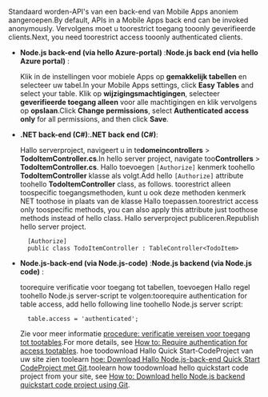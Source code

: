 
<span data-ttu-id="41f71-101">Standaard worden-API's van een back-end van Mobile Apps anoniem aangeroepen.</span><span class="sxs-lookup"><span data-stu-id="41f71-101">By default, APIs in a Mobile Apps back end can be invoked anonymously.</span></span> <span data-ttu-id="41f71-102">Vervolgens moet u toorestrict toegang tooonly geverifieerde clients.</span><span class="sxs-lookup"><span data-stu-id="41f71-102">Next, you need toorestrict access tooonly authenticated clients.</span></span>  

* <span data-ttu-id="41f71-103">**Node.js back-end (via hello Azure-portal)** :</span><span class="sxs-lookup"><span data-stu-id="41f71-103">**Node.js back end (via hello Azure portal)** :</span></span>  

    <span data-ttu-id="41f71-104">Klik in de instellingen voor mobiele Apps op **gemakkelijk tabellen** en selecteer uw tabel.</span><span class="sxs-lookup"><span data-stu-id="41f71-104">In your Mobile Apps settings, click **Easy Tables** and select your table.</span></span> <span data-ttu-id="41f71-105">Klik op **wijzigingsmachtigingen**, selecteer **geverifieerde toegang alleen** voor alle machtigingen en klik vervolgens op **opslaan**.</span><span class="sxs-lookup"><span data-stu-id="41f71-105">Click **Change permissions**, select **Authenticated access only** for all permissions, and then click **Save**.</span></span>
* <span data-ttu-id="41f71-106">**.NET back-end (C#)**:</span><span class="sxs-lookup"><span data-stu-id="41f71-106">**.NET back end (C#)**:</span></span>  

    <span data-ttu-id="41f71-107">Hallo serverproject, navigeert u in te**domeincontrollers** > **TodoItemController.cs**.</span><span class="sxs-lookup"><span data-stu-id="41f71-107">In hello server project, navigate too**Controllers** > **TodoItemController.cs**.</span></span> <span data-ttu-id="41f71-108">Hallo toevoegen `[Authorize]` kenmerk toohello **TodoItemController** klasse als volgt.</span><span class="sxs-lookup"><span data-stu-id="41f71-108">Add hello `[Authorize]` attribute toohello **TodoItemController** class, as follows.</span></span> <span data-ttu-id="41f71-109">toorestrict alleen toospecific toegangsmethoden, kunt u ook deze methoden kenmerk NET toothose in plaats van de klasse Hallo toepassen.</span><span class="sxs-lookup"><span data-stu-id="41f71-109">toorestrict access only toospecific methods, you can also apply this attribute just toothose methods instead of hello class.</span></span> <span data-ttu-id="41f71-110">Hallo serverproject publiceren.</span><span class="sxs-lookup"><span data-stu-id="41f71-110">Republish hello server project.</span></span>

        [Authorize]
        public class TodoItemController : TableController<TodoItem>

* <span data-ttu-id="41f71-111">**Node.js-back-end (via Node.js-code)** :</span><span class="sxs-lookup"><span data-stu-id="41f71-111">**Node.js backend (via Node.js code)** :</span></span>  

    <span data-ttu-id="41f71-112">toorequire verificatie voor toegang tot tabellen, toevoegen Hallo regel toohello Node.js server-script te volgen:</span><span class="sxs-lookup"><span data-stu-id="41f71-112">toorequire authentication for table access, add hello following line toohello Node.js server script:</span></span>

        table.access = 'authenticated';

    <span data-ttu-id="41f71-113">Zie voor meer informatie [procedure: verificatie vereisen voor toegang tot tootables](../articles/app-service-mobile/app-service-mobile-node-backend-how-to-use-server-sdk.md#howto-tables-auth).</span><span class="sxs-lookup"><span data-stu-id="41f71-113">For more details, see [How to: Require authentication for access tootables](../articles/app-service-mobile/app-service-mobile-node-backend-how-to-use-server-sdk.md#howto-tables-auth).</span></span> <span data-ttu-id="41f71-114">hoe toodownload Hallo Quick Start-CodeProject van uw site zien toolearn [hoe: Download Hallo Node.js-back-end Quick Start CodeProject met Git](../articles/app-service-mobile/app-service-mobile-node-backend-how-to-use-server-sdk.md#download-quickstart).</span><span class="sxs-lookup"><span data-stu-id="41f71-114">toolearn how toodownload hello quickstart code project from your site, see [How to: Download hello Node.js backend quickstart code project using Git](../articles/app-service-mobile/app-service-mobile-node-backend-how-to-use-server-sdk.md#download-quickstart).</span></span>
